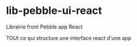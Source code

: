 # lib-pebble-ui-react
Librairie front Pebble app React

TOUt ce qui structure une interface react d'une app

